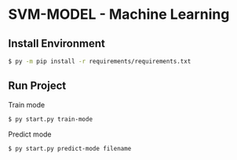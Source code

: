 # SVM-MODEL - Machine Learning

## Install Environment

```sh
$ py -m pip install -r requirements/requirements.txt
```

## Run Project

Train mode

```sh
$ py start.py train-mode
```

Predict mode

```sh
$ py start.py predict-mode filename
```
